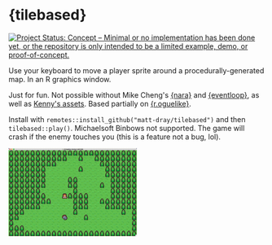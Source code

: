 
# {tilebased}

<!-- badges: start -->
[![Project Status: Concept – Minimal or no implementation has been done yet, or the repository is only intended to be a limited example, demo, or proof-of-concept.](https://www.repostatus.org/badges/latest/concept.svg)](https://www.repostatus.org/#concept)
<!-- badges: end -->

Use your keyboard to move a player sprite around a procedurally-generated map. In an R graphics window.

Just for fun. Not possible without Mike Cheng's [{nara}](https://coolbutuseless.github.io/package/nara/index.html) and [{eventloop}](https://coolbutuseless.github.io/package/eventloop/index.html), as well as [Kenny's assets](https://www.kenney.nl/). Based partially on [{r.oguelike}](https://github.com/matt-dray/r.oguelike/).

Install with `remotes::install_github("matt-dray/tilebased")` and then `tilebased::play()`. Michaelsoft Binbows not supported. The game will crash if the enemy touches you (this is a feature not a bug, lol).

<img src='man/figures/demo.gif' width='50%' alt='aria-label="A pixel-sprite human character is moving around on some grassy tiles in a clearing of a procedurally generated forest. A rat is chasing him down. This is happening in an R Graphics Device."'>
